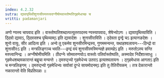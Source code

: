 ```yaml
---
index: 4.2.32
sutra: द्यावापृथिवीशुनासीरमरुत्वदग्नीषोमवास्तोष्पतिगृहमेधाच्छ च
vritti: padamanjari
---
```


 अणो ण्यस्य चापवाद इति । वास्तोष्पतिशब्दात्पत्युतरपदस्य ण्यस्यापवादः, शेषेभ्योऽणः । द्यावापृथिव्याविति । ठ्दिवो द्यावाऽ, ठ्दिवसश्च पृथिव्याम्ऽ इति द्यावादेशः । शुनासीराविति । ठ्देवता द्वन्द्वे चऽ इत्यानङदेशः । शुनो वायुः, सीर आदित्य इति । अन्ये तु एकमेव शुनसीरमिन्द्रस्य, गुणममन्यन्त, यथाहश्वलायनः---ठिन्द्रो वा शुनासीरःऽ इति । मन्त्रलिङ्गञ्च भवति---इन्द्रं वयं शुनासीरमस्मिन्यज्ञे हवामहेऽ इति । मरुतोऽस्य सन्ति मरुत्वानिन्द्रः । अग्नीषोमीयमिति । ठीदग्नेः सोमवरुणयोःऽ वास्तोः पतिर्वास्तोष्पतिः, अस्मादेव निर्देशात्साधुः । गृहमेधशब्दमकारान्तं बह्वृचा मन्यन्ते । ठ्मरुद्भ्यो गृहमेधेभ्य उतराऽ इत्याश्वलायनः । ठ्गृहमेधास आगताऽ इति च मन्त्रलिङ्गम् । ठ्मरुद्भ्यो गृहमेधिभ्यः सर्वासां दुग्धे सायमोदनम्ऽ इति तु तैतिरीयकम् । तत्र देकारान्तो नकारान्तो वेति विप्रतिपन्नाः ॥